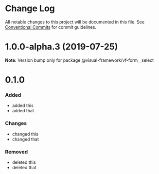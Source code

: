 # Change Log

All notable changes to this project will be documented in this file.
See [Conventional Commits](https://conventionalcommits.org) for commit guidelines.

# 1.0.0-alpha.3 (2019-07-25)

**Note:** Version bump only for package @visual-framework/vf-form__select













































































































































# 0.1.0

### Added
- added this
- added that

### Changes

- changed this
- changed that

### Removed

- deleted this
- deleted that
